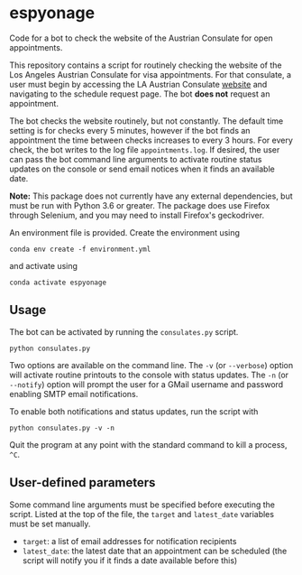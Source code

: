 # espyonage

Code for a bot to check the website of the Austrian Consulate for open appointments.

This repository contains a script for routinely checking the website of the Los Angeles Austrian Consulate for visa appointments. 
For that consulate, a user must begin by accessing the LA Austrian Consulate [website](https://appointment.bmeia.gv.at/?Office=los-angeles) and navigating to the schedule request page. 
The bot **does not** request an appointment. 

The bot checks the website routinely, but not constantly. 
The default time setting is for checks every 5 minutes, however if the bot finds an appointment the time between checks increases to every 3 hours.
For every check, the bot writes to the log file `appointments.log`.
If desired, the user can pass the bot command line arguments to activate routine status updates on the console or send email notices when it finds an available date.

**Note:** This package does not currently have any external dependencies, but must be run with Python 3.6 or greater. The package does use Firefox through Selenium, and you may need to install Firefox's geckodriver.

An environment file is provided. Create the environment using 

```
conda env create -f environment.yml
```

and activate using 

```
conda activate espyonage
```


## Usage

The bot can be activated by running the `consulates.py` script.

```
python consulates.py
```

Two options are available on the command line.
The `-v` (or `--verbose`) option will activate routine printouts to the console with status updates.
The `-n` (or `--notify`) option will prompt the user for a GMail username and password enabling SMTP email notifications.

To enable both notifications and status updates, run the script with

```
python consulates.py -v -n
```

Quit the program at any point with the standard command to kill a process, `^C`. 

## User-defined parameters

Some command line arguments must be specified before executing the script.
Listed at the top of the file, the `target` and `latest_date` variables must be set manually.

* `target`: a list of email addresses for notification recipients
* `latest_date`: the latest date that an appointment can be scheduled (the script will notify you if it finds a date available before this)
